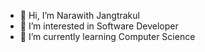 - 👋 Hi, I’m Narawith Jangtrakul
- 👀 I’m interested in Software Developer
- 🌱 I’m currently learning Computer Science

<!---
NarawithJangtrakulKKU/NarawithJangtrakulKKU is a ✨ special ✨ repository because its `README.md` (this file) appears on your GitHub profile.
You can click the Preview link to take a look at your changes.
--->
